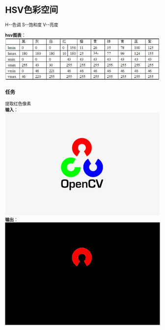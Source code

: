 # HSV色彩空间
H--色调
S--饱和度
V--亮度

**hsv图表**：
![hsv图表](image/hsv图表.jpg)

### 任务
提取红色像素  
**输入**：  
![input](image/8.png)
**输出**：  
![output](image/output.png)